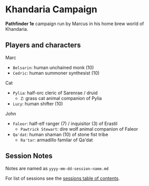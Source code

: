 # Khandaria Campaign

**Pathfinder 1e** campaign run by Marcus in his home brew world of Khandaria.  

## Players and characters

Marc
- `Belsarin`: human unchained monk (10)
- `Cedric`: human summoner synthesist (10)

Cat
- `Pylia`: half-orc cleric of Sarenrae / druid
    - `Z`: grass cat animal companion of Pylia
- `Lucy`: human shifter (10)

John
- `Faleor`: half-elf ranger (7) / inquisitor (3) of Erastil
    - `Pawtrick Stewart`: dire wolf animal companion of Faleor
- `Qa'dat`: human shaman (10) of stone fist tribe
    - `Ra'tar`: armadillo familar of Qa'dat

## Session Notes

Notes are named as `yyyy-mm-dd-session-name.md`

For list of sessions see the [sessions table of contents](/sessions/TOC.md).